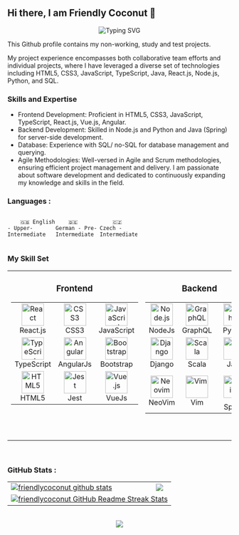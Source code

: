 ## Hi there, I am Friendly Coconut 👋

<div align=center> 
<img src="https://readme-typing-svg.herokuapp.com?font=Fira+Code&pause=1000&color=AE0000&center=true&vCenter=true&multiline=true&random=true&width=700&lines=Cracking+IT+Problems+with+the+Friendliest+Coconut+Around!" alt="Typing SVG" />
</div>

This Github profile contains my non-working, study and test projects.

My project experience encompasses both collaborative team efforts and individual projects, where I have leveraged a diverse set of technologies including HTML5, CSS3, JavaScript, TypeScript, Java, React.js, Node.js, Python, and SQL.



### Skills and Expertise
- Frontend Development: Proficient in HTML5, CSS3, JavaScript, TypeScript, React.js, Vue.js, Angular.
- Backend Development: Skilled in Node.js and Python and Java (Spring) for server-side development.
- Database: Experience with SQL/ no-SQL for database management and querying.
- Agile Methodologies: Well-versed in Agile and Scrum methodologies, ensuring efficient project management and delivery.
I am passionate about software development and dedicated to continuously expanding my knowledge and skills in the field.




### Languages :

<div style="display: flex; align-items: flex-start; align: center">
<table  align="center">

  <tr>
    
        🇬🇧 English - Upper-Intermediate
        
  </tr>
  <tr>
    
        🇩🇪 German - Pre-Intermediate
        
  </tr>
  <tr>
    
        🇨🇿 Czech - Intermediate
        
  </tr>
</table>
</div>

### My Skill Set  
<div align="center">
    <table cellspacing="20">
        <tr>
            <td valign="top">
                <h3 align="center">Frontend</h3>
                <table>
                    <tr>
                        <td align="center"><a href="https://reactjs.org/" target="_blank"><img src="https://profilinator.rishav.dev/skills-assets/react-original-wordmark.svg" alt="React" height="50" /></a>
                        <br>React.js</td>
                        <td align="center"><a href="https://www.w3schools.com/css/" target="_blank"><img src="https://profilinator.rishav.dev/skills-assets/css3-original-wordmark.svg" alt="CSS3" height="50" /></a>
                      <br>CSS3</td>
                        <td align="center"><a href="https://www.javascript.com/" target="_blank"><img src="https://profilinator.rishav.dev/skills-assets/javascript-original.svg" alt="JavaScript" height="50" /></a>
                        <br>JavaScript</td>
                    </tr>
                    <tr>
                        <td align="center"><a href="https://www.typescriptlang.org/" target="_blank"><img src="https://profilinator.rishav.dev/skills-assets/typescript-original.svg" alt="TypeScript" height="50" /></a>
                        <br>TypeScript</td>
                        <td align="center"><a href="https://angular.io/" target="_blank"><img src="https://profilinator.rishav.dev/skills-assets/angularjs-original.svg" alt="Angular" height="50" /></a>
                        <br>AngularJs</td>
                        <td align="center"><a href="https://getbootstrap.com/docs/3.4/javascript/" target="_blank"><img src="https://profilinator.rishav.dev/skills-assets/bootstrap-plain.svg" alt="Bootstrap" height="50" /></a>
                        <br>Bootstrap</td>
                    </tr>
                    <tr>
                        <td align="center"><a href="https://en.wikipedia.org/wiki/HTML5" target="_blank"><img src="https://profilinator.rishav.dev/skills-assets/html5-original-wordmark.svg" alt="HTML5" height="50" /></a>
                        <br>HTML5</td>
                        <td align="center"><a href="https://www.jestjs.io/" target="_blank"><img src="https://profilinator.rishav.dev/skills-assets/jest.svg" alt="Jest" height="50" /></a>
                        <br>Jest</td>
                        <td align="center"><a href="https://vuejs.org/" target="_blank"><img src="https://profilinator.rishav.dev/skills-assets/vuejs-original-wordmark.svg" alt="Vue.js" height="50" /></a>
                        <br>VueJs</td>
                    </tr>
                </table>
            </td>
            <td valign="top">
                <h3 align="center">Backend</h3>
                <table>
                    <tr>
                        <td align="center"><a href="https://nodejs.org/" target="_blank"><img src="https://profilinator.rishav.dev/skills-assets/nodejs-original-wordmark.svg" alt="Node.js" height="50" /></a>
                        <br>NodeJs</td>
                        <td align="center"><a href="https://graphql.org/" target="_blank"><img src="https://profilinator.rishav.dev/skills-assets/graphql.png" alt="GraphQL" height="50" /></a>
                        <br>GraphQL</td>
                        <td align="center"><a href="https://www.python.org/" target="_blank"><img src="https://profilinator.rishav.dev/skills-assets/python-original.svg" alt="Python" height="50" /></a>
                        <br>Python</td>
                    </tr>
                    <tr>
                        <td align="center"><a href="https://www.djangoproject.com/" target="_blank"><img src="https://profilinator.rishav.dev/skills-assets/django-original.svg" alt="Django" height="50" /></a>
                        <br>Django</td>
                        <td align="center"><a href="https://www.scala-lang.org/" target="_blank"><img src="https://profilinator.rishav.dev/skills-assets/scala-original-wordmark.svg" alt="Scala" height="50" /></a>
                        <br>Scala</td>
                        <td align="center"><a href="https://www.java.com/" target="_blank"><img src="https://profilinator.rishav.dev/skills-assets/java-original-wordmark.svg" alt="Java" height="50" /></a>
                        <br>Java</td>
                    </tr>
                    <tr>
                        <td align="center"><a href="https://neovim.io/" target="_blank" rel="noreferrer"><img src="https://raw.githubusercontent.com/danielcranney/readme-generator/main/public/icons/skills/neovim.svg"  height="50" alt="Neovim" /></a>
                        <br>NeoVim</td>
                      <td align="center"><a href="https://www.vim.org/" target="_blank" rel="noreferrer"><img src="https://raw.githubusercontent.com/danielcranney/readme-generator/main/public/icons/skills/vim.svg"  height="50" alt="Vim" /></a>
                      <br>Vim</td>
                      <td align="center"><a href="https://docs.spring.io/spring-framework/docs/3.0.x/reference/expressions.html#:~:text=The%20Spring%20Expression%20Language%20(SpEL,and%20basic%20string%20templating%20functionality." target="_blank"><img style="margin: 10px" src="https://profilinator.rishav.dev/skills-assets/springio-icon.svg" alt="Spring" height="50" /></a>
                      <br>Spring</td>
                    </tr>
                </table>
            </td>
            <td valign="top">
                <h3 align="center">Database and DevOps</h3>
                <table>
                    <tr>
                        <td align="center"><a href="https://mariadb.org/" target="_blank"><img src="https://profilinator.rishav.dev/skills-assets/mariadb.png" alt="Maria DB" height="50" /></a>
                        <br>MariaDB</td>
                        <td align="center"><a href="https://www.mysql.com/" target="_blank"><img src="https://profilinator.rishav.dev/skills-assets/mysql-original-wordmark.svg" alt="MySQL" height="50" /></a>
                        <br>MySQL</td>
                      <td align="center"><a href="https://firebase.google.com/" target="_blank"><img style="margin: 10px" src="https://profilinator.rishav.dev/skills-assets/firebase.png" alt="Firebase" height="50" /></a>
                      <br>firebase</td>
                    </tr>
                    <tr align="center">
                        <td><a href="https://www.postgresql.org/" target="_blank"><img src="https://profilinator.rishav.dev/skills-assets/postgresql-original-wordmark.svg" alt="PostgreSQL" height="50" /></a>
                        <br>PostgreSQL</td>
<td align="center"> <a href="https://www.gnu.org/software/bash/" target="_blank"><img style="margin: 10px" src="https://profilinator.rishav.dev/skills-assets/gnu_bash-icon.svg" alt="Bash" height="50" /></a>
<br>Bash</td>
<td align="center"><a href="https://www.docker.com/" target="_blank"><img style="margin: 10px" src="https://profilinator.rishav.dev/skills-assets/docker-original-wordmark.svg" alt="Docker" height="50" /></a>
<br>Docker</td>  
                    </tr>
                    <tr>
                        <td align="center"><a href="https://www.mongodb.com/" target="_blank"><img src="https://profilinator.rishav.dev/skills-assets/mongodb-original-wordmark.svg" alt="MongoDB" height="50" /></a>
                        <br>MongoDB</td>
                      <td align="center"><a href="https://github.com/" target="_blank"><img style="margin: 10px" src="https://profilinator.rishav.dev/skills-assets/git-scm-icon.svg" alt="Git" height="50" /></a>
                      <br>Git</td>
                    <td align="center">
                    <a href="https://azure.microsoft.com/en-in/" target="_blank"><img style="margin: 10px" src="https://profilinator.rishav.dev/skills-assets/microsoft_azure-icon.svg" alt="Azure" height="50" /></a>
                    <br>Azure</td>
                    </tr>
                </table>
            </td>
        </tr>
    </table>


</div>
    
<br/>  

</div>

### GitHub Stats :
<table align="center">
  <tr>
  <td>
   <a href="https://github.com/friendlycoconut/github-readme-stats"><img align="center" src="https://github-readme-stats.vercel.app/api?username=friendlycoconut&show_icons=true&include_all_commits=true&theme=buefy&hide_border=true" alt="friendlycoconut github stats" /></a>
  </td>
  <td>
  <a href="https://github.com/friendlycoconut/github-readme-stats"><img align="center" src="https://github-readme-stats.vercel.app/api/top-langs/?username=friendlycoconut&layout=compact&theme=buefy&hide_border=true" /></a>
  </td>
  </tr>
  <tr>
  <td colspan=2 align="center">
  <a href="https://git.io/streak-stats"> <img src="http://github-readme-streak-stats.herokuapp.com?user=friendlycoconut&hide_border=true&background=f6f8fa&currStreakLabel=000000&date_format=j%20M%5B%20Y%5D" alt="friendlycoconut GitHub Readme Streak Stats" /> </a>
  </td>
  </tr>
</table>  
<br>



<div align="center">
<a href="https://u8views.com/github/friendlycoconut"><img src="https://u8views.com/api/v1/github/profiles/115661003/views/day-week-month-total-count.svg"></a>
</div>


